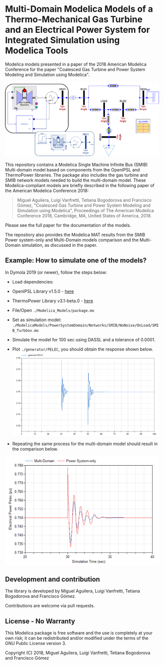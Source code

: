 # Multi-Domain Modelica Models of a Thermo-Mechanical Gas Turbine and an Electrical Power System for Integrated Simulation using Modelica Tools

Modelica models presented in a paper of the 2018 American Modelica Conference for the paper "Coalesced Gas Turbine and Power System Modeling and Simulation using Modelica".

![Multi-domain SMIB model](https://github.com/ALSETLab/2018_AmericanModelicaConf_PowerGrid_plus_PowerSystems/blob/master/Results/images/MDSMIBModel.tif)

This repository contains a Modelica Single Machine Infinite Bus (SMIB) Multi-domain model based on components from the OpenIPSL and ThermoPower libraries. The package also includes the gas turbine and SMIB network models needed to build the multi-domain model. These Modelica-compliant models are briefly described in the following paper of the American Modelica Conference 2018:

> Miguel Aguilera, Luigi Vanfretti, Tetiana Bogodorova and Francisco Gómez, "Coalesced Gas Turbine and Power System Modeling and Simulation using Modelica", Proceedings of The American Modelica Conference 2018, Cambridge, MA, United States of America, 2018.

Please see the full paper for the documentation of the models.

The repository also provides the Modelica MAT results from the SMIB Power system-only and Multi-Domain models comparison and the Multi-Domain simulation, as discussed in the paper.

## Example: How to simulate one of the models?
In Dymola 2019 (or newer), follow the steps below:
-  Load dependencies:
  -  OpenIPSL Library v1.5.0 - [here](https://github.com/OpenIPSL/OpenIPSL/releases/tag/v1.5.0)
  -  ThermoPower Library v3.1-beta.0 - [here](https://github.com/casella/ThermoPower/releases/tag/v3.1-beta.0)
- File/Open `./Modelica_Models/package.mo`
- Set as simulation model: `./ModelicaModels/PowerSystemDomain/Networks/SMIB/NoNoise/OnLoad/SMIB_TurbGov.mo`
- Simulate the model for 100 sec using DASSL and a tolerance of 0.0001.
- Plot `./generator/PELEC`, you should obtain the response shown below.
![response1](https://github.com/ALSETLab/2018_AmericanModelicaConf_PowerGrid_plus_PowerSystems/blob/master/Results/images/SMIB_TurbGov.png)

- Repeating the same process for the multi-domain model should result in the comparison below.

![response2](https://github.com/ALSETLab/2018_AmericanModelicaConf_PowerGrid_plus_PowerSystems/blob/master/Results/images/ElPowResponseComp.png)

## Development and contribution
The library is developed by Miguel Aguilera, Luigi Vanfretti, Tetiana Bogodorova and Francisco Gómez.

Contributions are welcome via pull requests.

## License - No Warranty
This Modelica package is free software and the use is completely at your own risk; it can be redistributed and/or modified under the terms of the GNU Public License version 3.

Copyright (C) 2018, Miguel Aguilera, Luigi Vanfretti, Tetiana Bogodorova and Francisco Gómez
